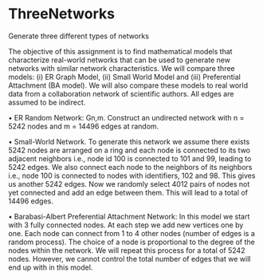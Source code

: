 # ThreeNetworks
Generate three different types of networks

The objective of this assignment is to find mathematical models that characterize real-world networks that can be used to generate new networks with
similar network characteristics. We will compare three models: (i) ER Graph Model, (ii) Small World Model and (iii) Preferential Attachment (BA model).
We will also compare these models to real world data from a collaboration network of scientific authors. All edges are assumed to be indirect.

• ER Random Network: Gn,m. Construct an undirected network with n = 5242 nodes and m = 14496 edges at random.

• Small-World Network. To generate this network we assume there exists 5242 nodes are arranged on a ring and each node is connected to its two adjacent neighbors i.e., node id 100 is connected to 101 and 99, leading to
5242 edges. We also connect each node to the neighbors of its neighbors i.e., node 100 is connected to nodes with identifiers, 102 and 98. This gives us another 5242 edges. Now we randomly select 4012 pairs of nodes not 
yet connected and add an edge between them. This will lead to a total of 14496 edges.

• Barabasi-Albert Preferential Attachment Network: In this model we start with 3 fully connected nodes. At each step we add new vertices one by
one. Each node can connect from 1 to 4 other nodes (number of edges is a random process). The choice of a node is proportional to the degree of
the nodes within the network. We will repeat this process for a total of 5242 nodes. However, we cannot control the total number of edges that
we will end up with in this model.
